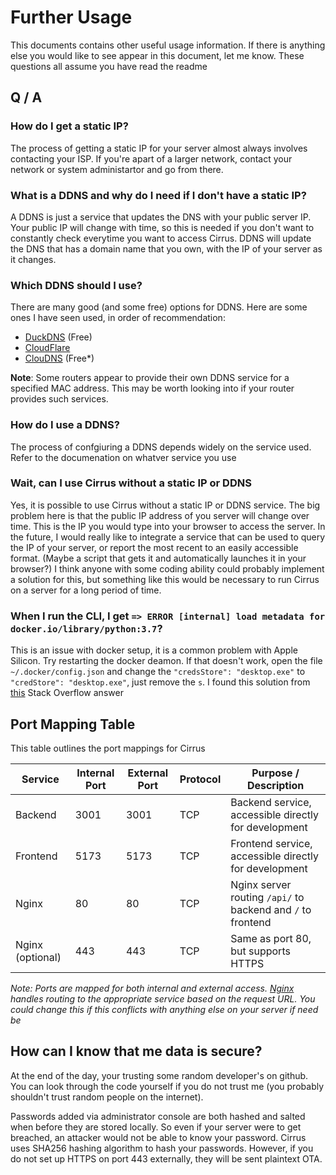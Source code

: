 # Further Usage

This documents contains other useful usage information. If there is anything else you would like to see appear in this document, let me know. These questions all assume you have read the readme


## Q / A

### How do I get a static IP?
The process of getting a static IP for your server almost always involves contacting your ISP. If you're apart of a larger network, contact your network or system administartor and go from there. 


### What is a DDNS and why do I need if I don't have a static IP?
A DDNS is just a service that updates the DNS with your public server IP. Your public IP will change with time, so this is needed if you don't want to constantly check everytime you want to access Cirrus. DDNS will update the DNS that has a domain name that you own, with the IP of your server as it changes.

### Which DDNS should I use?
There are many good (and some free) options for DDNS. Here are some ones I have seen used, in order of recommendation:

- [DuckDNS](https://www.duckdns.org/) (Free)
- [CloudFlare](https://www.cloudflare.com/learning/dns/glossary/dynamic-dns/)
- [ClouDNS](https://www.cloudns.net/dynamic-dns/#) (Free*)
  
**Note**: Some routers appear to provide their own DDNS service for a specified MAC address. This may be worth looking into if your router provides such services.

### How do I use a DDNS?
The process of confgiuring a DDNS depends widely on the service used. Refer to the documenation on whatver service you use 


### Wait, can I use Cirrus without a static IP or DDNS
Yes, it is possible to use Cirrus without a static IP or DDNS service. The big problem here is that the public IP address of you server will change over time. This is the IP you would type into your browser to access the server. In the future, I would really like to integrate a service that can be used to query the IP of your server, or report the most recent to an easily accessible format. (Maybe a script that gets it and automatically launches it in your browser?) I think anyone with some coding ability could probably implement a solution for this, but something like this would be necessary to run Cirrus on a server for a long period of time. 


### When I run the CLI, I get `=> ERROR [internal] load metadata for docker.io/library/python:3.7`?
This is an issue with docker setup, it is a common problem with Apple Silicon. Try restarting the docker deamon.
If that doesn't work, open the file `~/.docker/config.json` and change the `"credsStore": "desktop.exe"` to `"credStore": "desktop.exe"`, just remove the `s`. I found this solution from [this](https://stackoverflow.com/a/71665244) Stack Overflow answer


## Port Mapping Table

This table outlines the port mappings for Cirrus

| Service   | Internal Port | External Port | Protocol | Purpose / Description                                    |
|-----------|---------------|---------------|----------|----------------------------------------------------------|
| Backend   | 3001          | 3001          | TCP      | Backend service, accessible directly for development     |
| Frontend  | 5173          | 5173          | TCP      | Frontend service, accessible directly for development    |
| Nginx     | 80            | 80            | TCP      | Nginx server routing `/api/` to backend and `/` to frontend |
| Nginx (optional) | 443    |443            | TCP      | Same as port 80, but supports HTTPS|

*Note: Ports are mapped for both internal and external access. [Nginx](https://github.com/ReeseHatfield/Cirrus/blob/main/nginx.conf) handles routing to the appropriate service based on the request URL. You could change this if this conflicts with anything else on your server if need be*



## How can I know that me data is secure?

At the end of the day, your trusting some random developer's on github. You can look through the code yourself if you do not trust me (you probably shouldn't trust random people on the internet).

Passwords added via administrator console are both hashed and salted when before they are stored locally. So even if your server were to get breached, an attacker would not be able to know your password. Cirrus uses SHA256 hashing algorithm to hash your passwords. However, if you do not set up HTTPS on port 443 externally, they will be sent plaintext OTA.